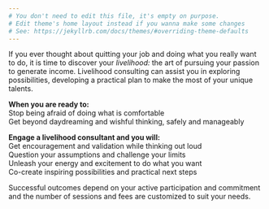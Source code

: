 ```yaml
---
# You don't need to edit this file, it's empty on purpose.
# Edit theme's home layout instead if you wanna make some changes
# See: https://jekyllrb.com/docs/themes/#overriding-theme-defaults
---
```

If you ever thought about quitting your job and doing what you really want to do, it is time to discover your *livelihood:* the art of pursuing your passion to generate income.  Livelihood consulting can assist you in exploring possibilities, developing a practical plan to make the most of your unique talents. 

**When you are ready to:**<br/>
Stop being afraid of doing what is comfortable<br/>
Get beyond daydreaming and wishful thinking, safely and manageably

**Engage a livelihood consultant and you will:**<br/>
Get encouragement and validation while thinking out loud<br/>
Question your assumptions and challenge your limits<br/>
Unleash your energy and excitement to do what you want<br/>
Co-create inspiring possibilities and practical next steps

Successful outcomes depend on your active participation and commitment and the number of sessions and fees are customized to suit your needs.
